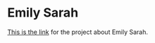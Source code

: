 # Emily Sarah

[This is the link](https://desertedthosedata.dimi-fn.repl.co/) for the project about Emily Sarah.

